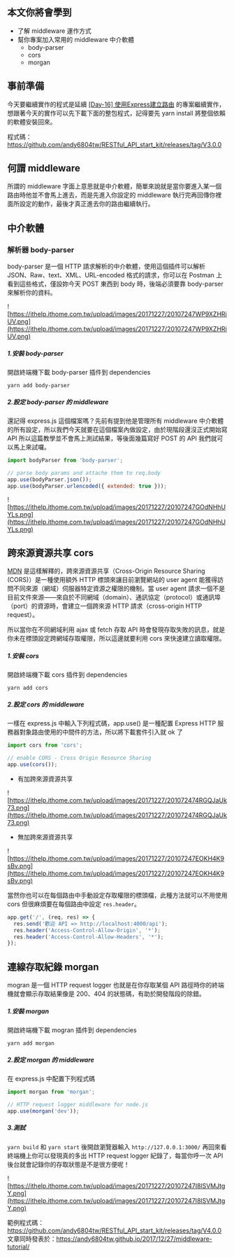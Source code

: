 ## 本文你將會學到
- 了解 middleware 運作方式
- 幫你專案加入常用的 middleware 中介軟體
  - body-parser
  - cors
  - morgan

## 事前準備
今天要繼續實作的程式是延續 [[Day-16] 使用Express建立路由](https://ithelp.ithome.com.tw/articles/10194017) 的專案繼續實作，想跟著今天的實作可以先下載下面的整包程式，記得要先 yarn install 將整個依賴的軟體安裝回來。

程式碼：https://github.com/andy6804tw/RESTful_API_start_kit/releases/tag/V3.0.0

## 何謂 middleware

所謂的 middleware 字面上意思就是中介軟體，簡單來說就是當你要進入某一個路由時他並不會馬上進去，而是先進入你設定的 middleware 執行完再回傳你裡面所設定的動作，最後才真正進去你的路由繼續執行。


## 中介軟體

### 解析器 body-parser

body-parser 是一個 HTTP 請求解析的中介軟體，使用這個插件可以解析 JSON、Raw、text、XML、URL-encoded 格式的請求，你可以在 Postman 上看到這些格式，僅設妳今天 POST 東西到 body 時，後端必須要靠 body-parser 來解析你的資料。

![https://ithelp.ithome.com.tw/upload/images/20171227/20107247WP9XZHRiUV.png](https://ithelp.ithome.com.tw/upload/images/20171227/20107247WP9XZHRiUV.png)

##### 1.安裝 body-parser

開啟終端機下載 body-parser 插件到 dependencies

```
yarn add body-parser
```

##### 2.設定 body-parser 的 middleware

還記得 express.js 這個檔案嗎？先前有提到他是管理所有 middleware 中介軟體的所有設定，所以我們今天就要在這個檔案內做設定，由於現階段還沒正式開始寫 API 所以這篇教學並不會馬上測試結果，等後面幾篇寫好 POST 的 API 我們就可以馬上來試囉。

```js
import bodyParser from 'body-parser';

// parse body params and attache them to req.body
app.use(bodyParser.json());
app.use(bodyParser.urlencoded({ extended: true }));
```

![https://ithelp.ithome.com.tw/upload/images/20171227/20107247GOdNHhUYLs.png](https://ithelp.ithome.com.tw/upload/images/20171227/20107247GOdNHhUYLs.png)


## 跨來源資源共享 cors

[MDN](https://developer.mozilla.org/zh-TW/docs/Web/HTTP/CORS) 是這樣解釋的，跨來源資源共享（Cross-Origin Resource Sharing (CORS)）是一種使用額外 HTTP 標頭來讓目前瀏覽網站的 user agent 能獲得訪問不同來源（網域）伺服器特定資源之權限的機制。當 user agent 請求一個不是目前文件來源——來自於不同網域（domain）、通訊協定（protocol）或通訊埠（port）的資源時，會建立一個跨來源 HTTP 請求（cross-origin HTTP request）。

所以當你在不同網域利用 ajax 或 fetch 存取 API 時會發現存取失敗的訊息，就是你未在標頭設定跨網域存取權限，所以這邊就要利用 cors 來快速建立讀取權限。

##### 1.安裝 cors

開啟終端機下載 cors 插件到 dependencies

```
yarn add cors
```

##### 2.設定 cors 的 middleware

一樣在 express.js 中輸入下列程式碼，app.use() 是一種配置 Express HTTP 服務器對象路由使用的中間件的方法，所以將下載套件引入就 ok 了

```js
import cors from 'cors';

// enable CORS - Cross Origin Resource Sharing
app.use(cors());
```
- 有加跨來源資源共享

![https://ithelp.ithome.com.tw/upload/images/20171227/201072474RGQJaUk73.png](https://ithelp.ithome.com.tw/upload/images/20171227/201072474RGQJaUk73.png)

- 無加跨來源資源共享

![https://ithelp.ithome.com.tw/upload/images/20171227/20107247EOKH4K9sBv.png](https://ithelp.ithome.com.tw/upload/images/20171227/20107247EOKH4K9sBv.png)

當然你也可以在每個路由中手動設定存取權限的標頭檔，此種方法就可以不用使用 cors 但很麻煩要在每個路由中設定 `res.header`。

```js
app.get('/', (req, res) => {
  res.send('歡迎 API => http://localhost:4000/api');
  res.header('Access-Control-Allow-Origin', '*');
  res.header('Access-Control-Allow-Headers', '*');
});
```

## 連線存取紀錄 morgan

mogran 是一個 HTTP request logger 也就是在你存取某個 API 路徑時你的終端機就會顯示存取結果像是 200、404 的狀態碼，有助於開發階段的除錯。

##### 1.安裝 morgan

開啟終端機下載 mogran 插件到 dependencies

```
yarn add morgan
```

##### 2.設定 morgan 的 middleware

在 express.js 中配置下列程式碼 

```js
import morgan from 'morgan';

// HTTP request logger middleware for node.js
app.use(morgan('dev'));
```

##### 3.測試

`yarn build` 和 `yarn start` 後開啟瀏覽器輸入 `http://127.0.0.1:3000/` 再回來看終端機上你可以發現真的多出 HTTP request logger 紀錄了，每當你呼一次 API 後台就會記錄你的存取狀態是不是很方便呢！

![https://ithelp.ithome.com.tw/upload/images/20171227/20107247I8lSVMJtgY.png](https://ithelp.ithome.com.tw/upload/images/20171227/20107247I8lSVMJtgY.png)


範例程式碼：https://github.com/andy6804tw/RESTful_API_start_kit/releases/tag/V4.0.0
文章同時發表於：https://andy6804tw.github.io/2017/12/27/middleware-tutorial/